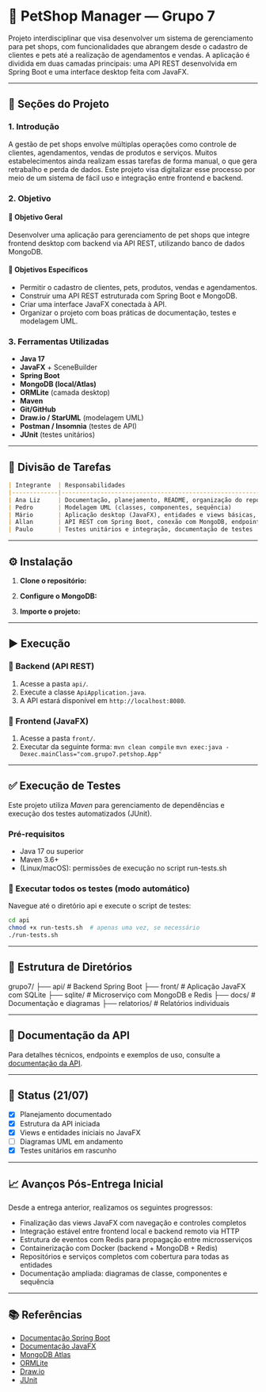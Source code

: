 # 🐾 PetShop Manager — Grupo 7

Projeto interdisciplinar que visa desenvolver um sistema de gerenciamento para pet shops, com funcionalidades que abrangem desde o cadastro de clientes e pets até a realização de agendamentos e vendas. A aplicação é dividida em duas camadas principais: uma API REST desenvolvida em Spring Boot e uma interface desktop feita com JavaFX.

---

## 📌 Seções do Projeto

### 1. Introdução

A gestão de pet shops envolve múltiplas operações como controle de clientes, agendamentos, vendas de produtos e serviços. Muitos estabelecimentos ainda realizam essas tarefas de forma manual, o que gera retrabalho e perda de dados. Este projeto visa digitalizar esse processo por meio de um sistema de fácil uso e integração entre frontend e backend.

### 2. Objetivo

#### 🎯 Objetivo Geral

Desenvolver uma aplicação para gerenciamento de pet shops que integre frontend desktop com backend via API REST, utilizando banco de dados MongoDB.

#### 🎯 Objetivos Específicos

- Permitir o cadastro de clientes, pets, produtos, vendas e agendamentos.
- Construir uma API REST estruturada com Spring Boot e MongoDB.
- Criar uma interface JavaFX conectada à API.
- Organizar o projeto com boas práticas de documentação, testes e modelagem UML.

### 3. Ferramentas Utilizadas

- **Java 17**
- **JavaFX** + SceneBuilder
- **Spring Boot**
- **MongoDB (local/Atlas)**
- **ORMLite** (camada desktop)
- **Maven**
- **Git/GitHub**
- **Draw.io / StarUML** (modelagem UML)
- **Postman / Insomnia** (testes de API)
- **JUnit** (testes unitários)

---

## 👥 Divisão de Tarefas

```markdown
| Integrante  | Responsabilidades                                                                 |
|-------------|-----------------------------------------------------------------------------------|
| Ana Liz     | Documentação, planejamento, README, organização do repositório                    |
| Pedro       | Modelagem UML (classes, componentes, sequência)                                   |
| Mário       | Aplicação desktop (JavaFX), entidades e views básicas, ORMLite, JavaDocs          |
| Allan       | API REST com Spring Boot, conexão com MongoDB, endpoints iniciais (Pet e Cliente) |
| Paulo       | Testes unitários e integração, documentação de testes                             |
```

---

## ⚙️ Instalação

1. **Clone o repositório:**

2. **Configure o MongoDB:**

3. **Importe o projeto:**

---

## ▶️ Execução

### 🔹 Backend (API REST)

1. Acesse a pasta `api/`.
2. Execute a classe `ApiApplication.java`.
3. A API estará disponível em `http://localhost:8080`.

### 🔹 Frontend (JavaFX)

1. Acesse a pasta `front/`.
2. Executar da seguinte forma:
`mvn clean compile`
`mvn exec:java -Dexec.mainClass="com.grupo7.petshop.App"`
---

## ✅ Execução de Testes

Este projeto utiliza *Maven* para gerenciamento de dependências e execução dos testes automatizados (JUnit).

### Pré-requisitos

- Java 17 ou superior
- Maven 3.6+
- (Linux/macOS): permissões de execução no script run-tests.sh

### 🔧 Executar todos os testes (modo automático)

Navegue até o diretório api e execute o script de testes:

```bash
cd api
chmod +x run-tests.sh  # apenas uma vez, se necessário
./run-tests.sh
```


---

## 📁 Estrutura de Diretórios

grupo7/
├── api/          # Backend Spring Boot
├── front/        # Aplicação JavaFX com SQLite
├── sqlite/       # Microserviço com MongoDB e Redis
├── docs/         # Documentação e diagramas
├── relatorios/   # Relatórios individuais

---

## 📡 Documentação da API

Para detalhes técnicos, endpoints e exemplos de uso, consulte a [documentação da API](api/README.md).

---

## 📌 Status (21/07)

- [x] Planejamento documentado 
- [x] Estrutura da API iniciada 
- [x] Views e entidades iniciais no JavaFX 
- [ ] Diagramas UML em andamento 
- [x] Testes unitários em rascunho 

---

## 📈 Avanços Pós-Entrega Inicial

Desde a entrega anterior, realizamos os seguintes progressos:

- Finalização das views JavaFX com navegação e controles completos
- Integração estável entre frontend local e backend remoto via HTTP
- Estrutura de eventos com Redis para propagação entre microsserviços
- Containerização com Docker (backend + MongoDB + Redis)
- Repositórios e serviços completos com cobertura para todas as entidades
- Documentação ampliada: diagramas de classe, componentes e sequência

---

## 📚 Referências

- [Documentação Spring Boot](https://spring.io/projects/spring-boot)
- [Documentação JavaFX](https://openjfx.io/)
- [MongoDB Atlas](https://www.mongodb.com/cloud/atlas)
- [ORMLite](https://ormlite.com/)
- [Draw.io](https://app.diagrams.net/)
- [JUnit](https://junit.org/junit5/)

